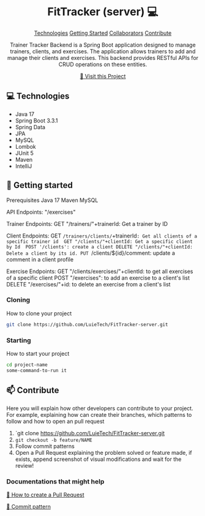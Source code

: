 
<h1 align="center" style="font-weight: bold;">FitTracker (server) 💻</h1>

<p align="center">
<a href="#tech">Technologies</a>
<a href="#started">Getting Started</a>
<a href="#colab">Collaborators</a>
<a href="#contribute">Contribute</a> 
</p>


<p align="center">Trainer Tracker Backend is a Spring Boot application designed to manage trainers, clients, and exercises. The application allows trainers to add and manage their clients and exercises. This backend provides RESTful APIs for CRUD operations on these entities.</p>


<p align="center">
<a href="https://github.com/LuieTech/FitTracker-server">📱 Visit this Project</a>
</p>

<h2 id="technologies">💻 Technologies</h2>

- Java 17
- Spring Boot 3.3.1
- Spring Data
- JPA
- MySQL
- Lombok
- JUnit 5
- Maven
- IntelliJ

<h2 id="started">🚀 Getting started</h2>

Prerequisites Java 17 Maven MySQL

API Endpoints: "/exercises"

Trainer Endpoints: 
GET "/trainers/"+trainerId: Get a trainer by ID 

Client Endpoints: 
GET `/trainers/clients/`+trainerId`: Get all clients of a specific trainer id 
GET "/clients/"+clientId: Get a specific client by Id 
POST '/clients': create a client
DELETE "/clients/"+clientId: Delete a client by its id.
PUT `/clients/${id}/comment: update a comment in a client profile 

Exercise Endpoints:
GET "/clients/exercises/"+clientId: to get all exercises of a specific client
POST "/exercises": to add an exercise to a client's list 
DELETE "/exercises/"+id: to delete an exercise from a client's list


<h3>Cloning</h3>

How to clone your project

```bash
git clone https://github.com/LuieTech/FitTracker-server.git
```

<h3>Starting</h3>

How to start your project

```bash
cd project-name
some-command-to-run it
```

<h2 id="contribute">📫 Contribute</h2>

Here you will explain how other developers can contribute to your project. For example, explaining how can create their branches, which patterns to follow and how to open an pull request

1. `git clone https://github.com/LuieTech/FitTracker-server.git
2. `git checkout -b feature/NAME`
3. Follow commit patterns
4. Open a Pull Request explaining the problem solved or feature made, if exists, append screenshot of visual modifications and wait for the review!

<h3>Documentations that might help</h3>

[📝 How to create a Pull Request](https://www.atlassian.com/br/git/tutorials/making-a-pull-request)

[💾 Commit pattern](https://gist.github.com/joshbuchea/6f47e86d2510bce28f8e7f42ae84c716)
